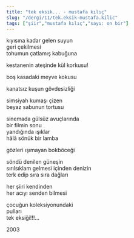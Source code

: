 ```yaml
---
title: "tek eksik... - mustafa kılıç"
slug: "/dergi/11/tek.eksik-mustafa.kilic"
tags: ["şiir","mustafa kılıç","sayı: on bir"]
---
```


kıyısına kadar gelen suyun  
geri çekilmesi  
tohumun çatlamış kabuğuna

kestanenin ateşinde kül korkusu!

boş kasadaki meyve kokusu

kanatsız kuşun gövdesizliği

simsiyah kumaşı çizen  
beyaz sabunun tortusu

sinemada gülsüz avuçlarında  
bir filmin sonu  
yandığında ışıklar  
hâlâ sönük bir lamba

gözleri ışımayan bokböceği

söndü denilen güneşin  
sırılsıklam gelmesi içinden denizin  
terk edip sıra sıra dağları

her şiiri kendinden  
her acıyı senden bilmesi

çocuğun koleksiyonundaki  
pulları  
tek eksiği!!!...

2003

